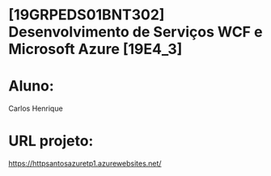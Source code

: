 <h1> [19GRPEDS01BNT302] Desenvolvimento de Serviços WCF e Microsoft Azure [19E4_3] <h1>

# Aluno:
Carlos Henrique

# URL projeto:
https://httpsantosazuretp1.azurewebsites.net/
